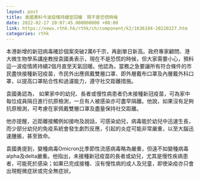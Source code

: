 ```yaml
---
layout: post
title: 袁國勇料今波疫情持續至回暖　現不是恐慌時候
date: 2022-02-27 20:07:45.000000000 +08:00
link: https://news.rthk.hk/rthk/ch/component/k2/1636184-20220227.htm
categories: rthk
---
```


本港新增的新冠病毒確診個案突破2萬6千宗，再創單日新高。政府專家顧問、港大微生物學系講座教授袁國勇表示，現在不是恐慌的時候，但大家需要小心，預料這一波疫情將持續2個月直至天氣回暖。他認為，當務之急要讓所有符合條件的市民盡快接種新冠疫苗，市民外出應佩戴雙層口罩、即外層戴布口罩及內層戴外科口罩，以提高口罩貼合性和過濾能力，遵守社交距離措施。

袁國勇認為， 如果家中的幼兒、長者或慢性病患者仍未接種新冠疫苗，可為家中每位成員隔日進行抗原檢測，一旦有人被感染亦可盡早隔離。他說，如果沒有足夠抗原檢測，可考慮在家佩戴雙層口罩及盡量保持社交距離。

他亦提醒，近距離接觸例如接吻及說話，可感染幼兒，病毒能於幼兒中迅速生長，而少部分幼兒的免疫系統會發生劇烈反應，引起的炎症可能非常嚴重，以至大腦迅速腫脹，甚至致命。
 
袁國勇提到，變種病毒Omicron比季節性流感病毒略為嚴重，但遠不如變種病毒alpha及delta嚴重。他指出，未接種新冠疫苗的長者或幼兒，尤其是慢性疾病患者，可能死於感染；如果已完成接種、沒有慢性病的成人及兒童，即使染疫亦只會出現輕微症狀或完全無症狀。
